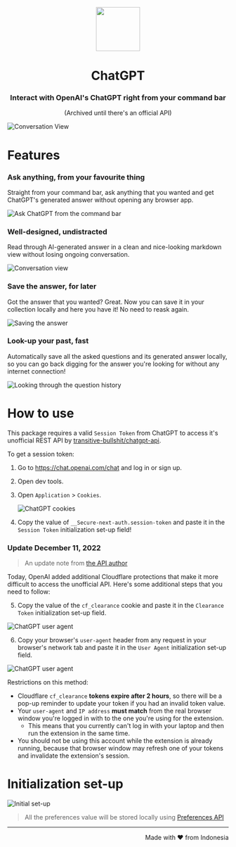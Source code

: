 <p align="center">
<img width=100 src="https://github.com/abielzulio/chatgpt-raycast/blob/main/assets/icon@dark.png?raw=true">
</p>

<h1 align="center">ChatGPT</h1>

<h3 align="center">
Interact with OpenAI's ChatGPT right from your command bar
</h3>

<p align="center">
(Archived until there's an official API)
</p>


![Conversation View](metadata/1.png)

# Features

### Ask anything, from your favourite thing

Straight from your command bar, ask anything that you wanted and get ChatGPT's generated answer without opening any browser app.

![Ask ChatGPT from the command bar](metadata/2.png)

### Well-designed, undistracted

Read through AI-generated answer in a clean and nice-looking markdown view without losing ongoing conversation.

![Conversation view](metadata/3.png)

### Save the answer, for later

Got the answer that you wanted? Great. Now you can save it in your collection locally and here you have it! No need to reask again.

![Saving the answer](metadata/4.png)

### Look-up your past, fast

Automatically save all the asked questions and its generated answer locally, so you can go back digging for the answer you're looking for without any internet connection!

![Looking through the question history](metadata/5.png)

# How to use

This package requires a valid `Session Token` from ChatGPT to access it's unofficial REST API by [transitive-bullshit/chatgpt-api](https://github.com/transitive-bullshit/chatgpt-api).

To get a session token:

1. Go to https://chat.openai.com/chat and log in or sign up.
2. Open dev tools.
3. Open `Application` > `Cookies`.

   ![ChatGPT cookies](https://github.com/transitive-bullshit/chatgpt-api/blob/main/media/session-token.png?raw=true)

4. Copy the value of `__Secure-next-auth.session-token` and paste it in the `Session Token` initialization set-up field!

### Update December 11, 2022

> An update note from [the API author](https://github.com/transitive-bullshit/chatgpt-api)

Today, OpenAI added additional Cloudflare protections that make it more difficult to access the unofficial API. Here's some additional steps that you need to follow:

5. Copy the value of the `cf_clearance` cookie and paste it in the `Clearance Token` initialization set-up field.

![ChatGPT user agent](media/clearance.png)

6. Copy your browser's `user-agent` header from any request in your browser's network tab and paste it in the `User Agent` initialization set-up field.

![ChatGPT user agent](media/user-agent.png)

Restrictions on this method:

- Cloudflare `cf_clearance` **tokens expire after 2 hours**, so there will be a pop-up reminder to update your token if you had an invalid token value.
- Your `user-agent` and `IP address` **must match** from the real browser window you're logged in with to the one you're using for the extension.
  - This means that you currently can't log in with your laptop and then run the extension in the same time.
- You should not be using this account while the extension is already running, because that browser window may refresh one of your tokens and invalidate the extension's session.

# Initialization set-up

![Initial set-up](metadata/6.png)

> All the preferences value will be stored locally using [Preferences API](https://developers.raycast.com/api-reference/preferences)

---

<p align="right">
Made with ♥ from Indonesia
</p>
